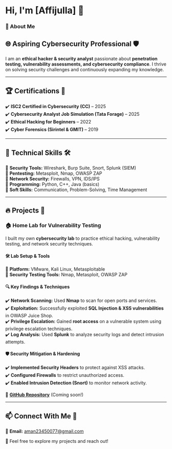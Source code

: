 # Hi, I'm [Affijulla] 👋

### 🔹 About Me
## 🌐 **Aspiring Cybersecurity Professional** 🛡️  
I am an **ethical hacker & security analyst** passionate about **penetration testing, vulnerability assessments, and cybersecurity compliance**. I thrive on solving security challenges and continuously expanding my knowledge.

---

## 🏆 **Certifications** 📜  
✔️ **ISC2 Certified in Cybersecurity (CC)** – 2025  
✔️ **Cybersecurity Analyst Job Simulation (Tata Forage)** – 2025  
✔️ **Ethical Hacking for Beginners** – 2022  
✔️ **Cyber Forensics (Sirintel & GMIT)** – 2019  

---

## 🔧 **Technical Skills** 🛠️  
🎯 **Security Tools:** Wireshark, Burp Suite, Snort, Splunk (SIEM)  
🎯 **Pentesting:** Metasploit, Nmap, OWASP ZAP  
🎯 **Network Security:** Firewalls, VPN, IDS/IPS  
🎯 **Programming:** Python, C++, Java (basics)  
🎯 **Soft Skills:** Communication, Problem-Solving, Time Management  

---

## 🔥 **Projects** 🚀  
### 🏠 **Home Lab for Vulnerability Testing**  
I built my own **cybersecurity lab** to practice ethical hacking, vulnerability testing, and network security techniques. 

#### 🛠️ **Lab Setup & Tools**  
🔹 **Platform:** VMware, Kali Linux, Metasploitable  
🔹 **Security Testing Tools:** Nmap, Metasploit, OWASP ZAP  

#### 🔍 **Key Findings & Techniques**  
✔️ **Network Scanning:** Used **Nmap** to scan for open ports and services.  
✔️ **Exploitation:** Successfully exploited **SQL Injection & XSS vulnerabilities** in OWASP Juice Shop.  
✔️ **Privilege Escalation:** Gained **root access** on a vulnerable system using privilege escalation techniques.  
✔️ **Log Analysis:** Used **Splunk** to analyze security logs and detect intrusion attempts.  

#### 🛡️ **Security Mitigation & Hardening**  
✔️ **Implemented Security Headers** to protect against XSS attacks.  
✔️ **Configured Firewalls** to restrict unauthorized access.  
✔️ **Enabled Intrusion Detection (Snort)** to monitor network activity.  

🎯 **[GitHub Repository](#)** (Coming soon!)  

---

## 📫 **Connect With Me** 🔗  

📧 **Email:**  aman23450077@gmail.com

🚀 Feel free to explore my projects and reach out!

